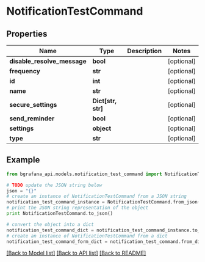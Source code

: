 # NotificationTestCommand


## Properties
Name | Type | Description | Notes
------------ | ------------- | ------------- | -------------
**disable_resolve_message** | **bool** |  | [optional] 
**frequency** | **str** |  | [optional] 
**id** | **int** |  | [optional] 
**name** | **str** |  | [optional] 
**secure_settings** | **Dict[str, str]** |  | [optional] 
**send_reminder** | **bool** |  | [optional] 
**settings** | **object** |  | [optional] 
**type** | **str** |  | [optional] 

## Example

```python
from bgrafana_api.models.notification_test_command import NotificationTestCommand

# TODO update the JSON string below
json = "{}"
# create an instance of NotificationTestCommand from a JSON string
notification_test_command_instance = NotificationTestCommand.from_json(json)
# print the JSON string representation of the object
print NotificationTestCommand.to_json()

# convert the object into a dict
notification_test_command_dict = notification_test_command_instance.to_dict()
# create an instance of NotificationTestCommand from a dict
notification_test_command_form_dict = notification_test_command.from_dict(notification_test_command_dict)
```
[[Back to Model list]](../README.md#documentation-for-models) [[Back to API list]](../README.md#documentation-for-api-endpoints) [[Back to README]](../README.md)


